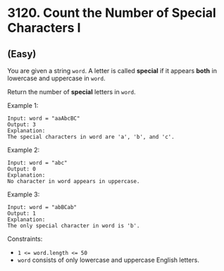 # 3120. Count the Number of Special Characters I
## (Easy)

You are given a string `word`. A letter is called **special** if it appears **both** in lowercase and uppercase in `word`.

Return the number of **special** letters in `word`.

Example 1:

```
Input: word = "aaAbcBC"
Output: 3
Explanation:
The special characters in word are 'a', 'b', and 'c'.
```

Example 2:

```
Input: word = "abc"
Output: 0
Explanation:
No character in word appears in uppercase.
```

Example 3:

```
Input: word = "abBCab"
Output: 1
Explanation:
The only special character in word is 'b'.
```

Constraints:

- `1 <= word.length <= 50`
- `word` consists of only lowercase and uppercase English letters.